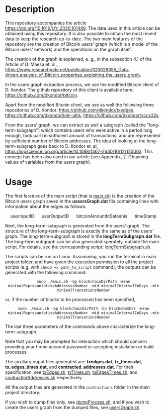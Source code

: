 # Description
This repository accompanies the article https://doi.org/10.1016/j.frl.2020.101489. The data used in this article can be obtained using this repository. It is also possible to obtain the most recent data to keep the research up-to-date. The two main features of the repository are the creation of Bitcoin users' graph (which is a model of the Bitcoin users' network) and the operations on the graph itself.

The creation of the graph is explained, e. g., in the subsection 4.1 of the Article of D. Maesa et. al., https://www.researchgate.net/publication/320026355_Data-driven_analysis_of_Bitcoin_properties_exploiting_the_users_graph. 

In the users graph extraction process, we use the modified Bitcoin client of D. Kondor. The github repository of this client is available here: https://github.com/dkondor/bitcoin.

Apart from the modified Bitcoin client, we use as well the following three repositories of D. Kondor: https://github.com/dkondor/txedges, https://github.com/dkondor/join-utils, https://github.com/dkondor/sccs32s.

From the users' graph, we can extract as well a subgraph (called the "long-term-subgraph") which contains users who were active in a period long enough, took parti in sufficient amount of transactions, and are represented by sufficient number of Bitcoin addresses. The idea of looking at the long-term-subgraph goes back to D. Kondor et. al, https://iopscience.iop.org/article/10.1088/1367-2630/16/12/125003. This concept has been also used in our article (see Appendix, 2. Obtaining values of variables from the users graph).

# Usage
The first ferature of the main script (that is [main.sh](./main.sh)) is the creation of the Bitcoin users graph saved in the **usesrsGraph.dat** file containing lines with information about the edges as follows:
<p align="center">
  userInputID &nbsp;&nbsp;&nbsp;&nbsp;&nbsp;userOutputID &nbsp;&nbsp;&nbsp;&nbsp;&nbsp;bitcoinAmountInSatoshis &nbsp;&nbsp;&nbsp;&nbsp;&nbsp;timeStamp
</p>

Next, the long-term-subgraph is generated from the users' graph. The structure of the long-term-subgraph is exactly the same as of the users' graph. The long-term-subgraph is stored in the **longTermSubgraph.dat** file. The long-term subgraph can be also generated sperately, outside the main script. For details, see the corresponding script: [longTermSubgraph.sh](./longTermSubgraph.sh).

The scripts can be run on Linux. Assumming, you run the terminal in main project folder, and have given the execution permission to all the project scripts (e.g. with `chmod +x path_to_script` command), the outputs can be generated with the following command:

<p align="center">
<code>sudo ./main.sh -bp blockchainDirPath -mran minimalRepresantativeAddressesNumber -mid minimalIntervalInDays -mtn minimalTransationsNumber</code>
</p>
or, if the number of blocks to be processed has been specified,

<p align="center">
<code>sudo ./main.sh -bp blockchainDirPath -bn blocksNumber -mran minimalRepresantativeAddressesNumber -mid minimalIntervalInDays -mtn minimalTransationsNumber</code>
</p>

The last three parameters of the commands above characterize the long-term-subgraph.

Note that you may be prompted for interaction which should concern providing your home account password or accepting installation or build processes.

The auxiliary ouput files generated are: **txedges.dat**, **tx_times.dat**, **tx_edges_times.dat**, and **contracted_addresses.dat**. For their specification, see [txEdges.sh](./txEdges.sh), [txTimes.sh](./txTimes.sh), [txEdgesTimes.sh](./txEdgesTimes.sh), and [contractedAddresses.sh](./contractedAddresses.sh) respectively.

All the output files are generated in the `contractions` folder in the main project directory.

If you wish to dump files only, see [dumpProcess.sh](./dumpProcess.sh), and if you wish to create the users graph from the dumped files, see [usersGraph.sh](./usersGraph.sh).